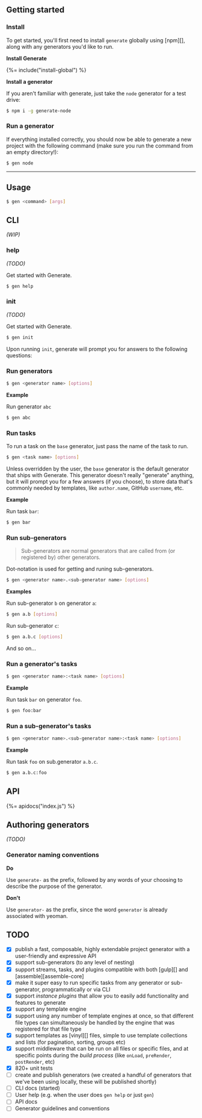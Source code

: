 ## Getting started 

### Install

To get started, you'll first need to install `generate` globally using [npm][], along with any generators you'd like to run.

**Install Generate**

{%= include("install-global") %}

**Install a generator**

If you aren't familiar with generate, just take the `node` generator for a test drive:

```sh
$ npm i -g generate-node
```

### Run a generator

If everything installed correctly, you should now be able to generate a new project with the following command (make sure you run the command from an empty directory!):

```sh
$ gen node
```

***

## Usage

```sh
$ gen <command> [args]
```

## CLI

_(WIP)_

### help

_(TODO)_

Get started with Generate. 

```js
$ gen help
```

### init

_(TODO)_

Get started with Generate. 

```js
$ gen init
```

Upon running `init`, generate will prompt you for answers to the following questions:


### Run generators

```sh
$ gen <generator name> [options]
```

**Example**

Run generator `abc`

```sh
$ gen abc
```

### Run tasks

To run a task on the `base` generator, just pass the name of the task to run.

```sh
$ gen <task name> [options]
```

Unless overridden by the user, the `base` generator is the default generator that ships with Generate. This generator doesn't really "generate" anything, but it will prompt you for a few answers (if you choose), to store data that's commonly needed by templates, like `author.name`, GitHub `username`, etc. 

**Example**

Run task `bar`:

```sh
$ gen bar
```

### Run sub-generators

> Sub-generators are normal generators that are called from (or registered by) other generators.

Dot-notation is used for getting and runing sub-generators. 

```sh
$ gen <generator name>.<sub-generator name> [options]
```

**Examples**

Run sub-generator `b` on generator `a`:

```sh
$ gen a.b [options]
```

Run sub-generator `c`:

```sh
$ gen a.b.c [options]
```

And so on...


### Run a generator's tasks

```sh
$ gen <generator name>:<task name> [options]
```

**Example**

Run task `bar` on generator `foo`.

```sh
$ gen foo:bar 
```

### Run a sub-generator's tasks

```sh
$ gen <generator name>.<sub-generator name>:<task name> [options]
```

**Example**

Run task `foo` on sub.generator `a.b.c`.

```sh
$ gen a.b.c:foo 
```

## API
{%= apidocs("index.js") %}


## Authoring generators

_(TODO)_

### Generator naming conventions

**Do**

Use `generate-` as the prefix, followed by any words of your choosing to describe the purpose of the generator.

**Don't**

Use `generator-` as the prefix, since the word `generator` is already associated with yeoman.

## TODO

- [x] publish a fast, composable, highly extendable project generator with a user-friendly and expressive API
- [x] support sub-generators (to any level of nesting)
- [x] support streams, tasks, and plugins compatible with both [gulp][] and [assemble][assemble-core]
- [x] make it super easy to run specific tasks from any generator or sub-generator, programmatically or via CLI 
- [x] support _instance plugins_ that allow you to easily add functionality and features to generate
- [x] support any template engine
- [x] support using any number of template engines at once, so that different file types can simultaneously be handled by the engine that was registered for that file type
- [x] support templates as [vinyl][] files, simple to use template collections and lists (for pagination, sorting, groups etc)
- [x] support middleware that can be run on all files or specific files, and at specific points during the _build process_ (like `onLoad`, `preRender`, `postRender`, etc) 
- [x] 820+ unit tests
- [ ] create and publish generators (we created a handful of generators that we've been using locally, these will be published shortly)
- [ ] CLI docs (started)
- [ ] User help (e.g. when the user does `gen help` or just `gen`)
- [ ] API docs
- [ ] Generator guidelines and conventions
